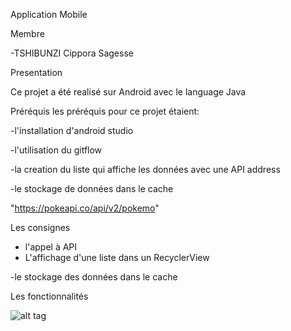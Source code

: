 Application Mobile

Membre

-TSHIBUNZI Cippora Sagesse

Presentation 

Ce projet a été realisé sur Android avec le language Java

Préréquis
les préréquis pour ce projet étaient:

-l'installation d'android studio

-l'utilisation du gitflow

-la creation du liste qui affiche les données avec une API address

-le stockage de données dans le cache 

"https://pokeapi.co/api/v2/pokemo"

Les consignes
- l'appel à API
- L'affichage d'une liste dans un RecyclerView

-le stockage des données dans le cache

Les fonctionnalités



![alt tag](https://user-images.githubusercontent.com/65816066/85232408-f9aab200-b3fe-11ea-8a23-4aa02a0ca140.png)














